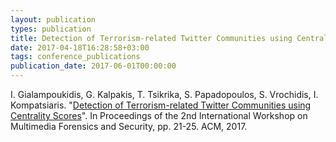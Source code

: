 ```yaml
---
layout: publication
types: publication
title: Detection of Terrorism-related Twitter Communities using Centrality Scores
date: 2017-04-18T16:28:58+03:00
tags: conference_publications
publication_date: 2017-06-01T00:00:00
---
```

I. Gialampoukidis, G. Kalpakis, T. Tsikrika, S. Papadopoulos, S. Vrochidis, I. Kompatsiaris. "[Detection of Terrorism-related Twitter Communities using Centrality Scores](https://www.researchgate.net/publication/317158997_Detection_of_Terrorism-related_Twitter_Communities_using_Centrality_Scores)". In Proceedings of the 2nd International Workshop on Multimedia Forensics and Security, pp. 21-25. ACM, 2017.